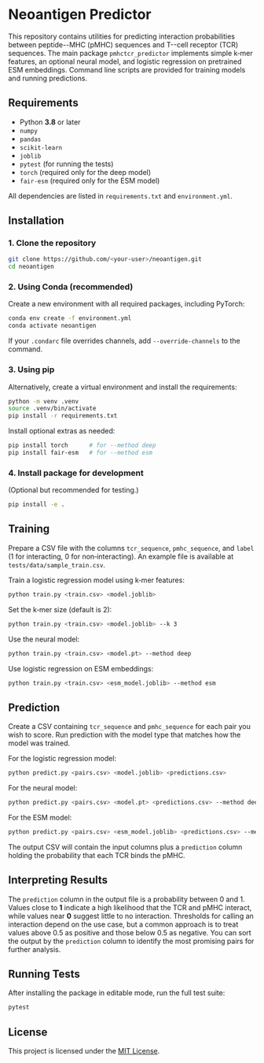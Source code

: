# Neoantigen Predictor

This repository contains utilities for predicting interaction probabilities between peptide--MHC (pMHC) sequences and T--cell receptor (TCR) sequences. The main package `pmhctcr_predictor` implements simple k‑mer features, an optional neural model, and logistic regression on pretrained ESM embeddings. Command line scripts are provided for training models and running predictions.

## Requirements

- Python **3.8** or later
- `numpy`
- `pandas`
- `scikit-learn`
- `joblib`
- `pytest` (for running the tests)
- `torch` (required only for the deep model)
- `fair-esm` (required only for the ESM model)

All dependencies are listed in `requirements.txt` and `environment.yml`.

## Installation

### 1. Clone the repository

```bash
git clone https://github.com/<your-user>/neoantigen.git
cd neoantigen
```

### 2. Using Conda (recommended)

Create a new environment with all required packages, including PyTorch:

```bash
conda env create -f environment.yml
conda activate neoantigen
```

If your `.condarc` file overrides channels, add `--override-channels` to the command.

### 3. Using pip

Alternatively, create a virtual environment and install the requirements:

```bash
python -m venv .venv
source .venv/bin/activate
pip install -r requirements.txt
```

Install optional extras as needed:

```bash
pip install torch      # for --method deep
pip install fair-esm   # for --method esm
```

### 4. Install package for development

(Optional but recommended for testing.)

```bash
pip install -e .
```

## Training

Prepare a CSV file with the columns `tcr_sequence`, `pmhc_sequence`, and `label` (1 for interacting, 0 for non‑interacting). An example file is available at `tests/data/sample_train.csv`.

Train a logistic regression model using k‑mer features:

```bash
python train.py <train.csv> <model.joblib>
```

Set the k‑mer size (default is 2):

```bash
python train.py <train.csv> <model.joblib> --k 3
```

Use the neural model:

```bash
python train.py <train.csv> <model.pt> --method deep
```

Use logistic regression on ESM embeddings:

```bash
python train.py <train.csv> <esm_model.joblib> --method esm
```

## Prediction

Create a CSV containing `tcr_sequence` and `pmhc_sequence` for each pair you wish to score. Run prediction with the model type that matches how the model was trained.

For the logistic regression model:

```bash
python predict.py <pairs.csv> <model.joblib> <predictions.csv>
```

For the neural model:

```bash
python predict.py <pairs.csv> <model.pt> <predictions.csv> --method deep
```

For the ESM model:

```bash
python predict.py <pairs.csv> <esm_model.joblib> <predictions.csv> --method esm
```

The output CSV will contain the input columns plus a `prediction` column holding the probability that each TCR binds the pMHC.

## Interpreting Results

The `prediction` column in the output file is a probability between 0 and 1.
Values close to **1** indicate a high likelihood that the TCR and pMHC interact,
while values near **0** suggest little to no interaction. Thresholds for calling
an interaction depend on the use case, but a common approach is to treat values
above 0.5 as positive and those below 0.5 as negative. You can sort the output
by the `prediction` column to identify the most promising pairs for further
analysis.

## Running Tests

After installing the package in editable mode, run the full test suite:

```bash
pytest
```

## License

This project is licensed under the [MIT License](LICENSE).
